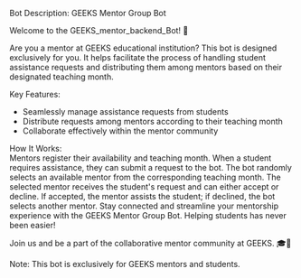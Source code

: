 Bot Description: GEEKS Mentor Group Bot

Welcome to the GEEKS_mentor_backend_Bot! 🤖

Are you a mentor at GEEKS educational institution? This bot is designed exclusively for you. It helps facilitate the process of handling student assistance requests and distributing them among mentors based on their designated teaching month.

Key Features:
- Seamlessly manage assistance requests from students
- Distribute requests among mentors according to their teaching month
- Collaborate effectively within the mentor community

How It Works:   
Mentors register their availability and teaching month.
When a student requires assistance, they can submit a request to the bot.
The bot randomly selects an available mentor from the corresponding teaching month.
The selected mentor receives the student's request and can either accept or decline.
If accepted, the mentor assists the student; if declined, the bot selects another mentor.
Stay connected and streamline your mentorship experience with the GEEKS Mentor Group Bot. Helping students has never been easier!

Join us and be a part of the collaborative mentor community at GEEKS. 🎓🤝

Note: This bot is exclusively for GEEKS mentors and students.
